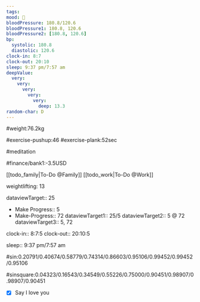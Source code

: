 ```yaml
---
tags:
mood: 🙁
bloodPressure: 180.8/120.6
bloodPressure1: 180.8, 120.6
bloodPressure2: [180.8, 120.6]
bp:
  systolic: 180.8
  diastolic: 120.6
clock-in: 8:7
clock-out: 20:10
sleep: 9:37 pm/7:57 am
deepValue:
  very:
    very:
      very:
        very:
          very:
            deep: 13.3
random-char: D
---
```


#weight:76.2kg

#exercise-pushup:46
#exercise-plank:52sec

#meditation

#finance/bank1:-3.5USD

[[todo_family|To-Do @Family]]
[[todo_work|To-Do @Work]]

weightlifting: 13

dataviewTarget:: 25

- Make Progress:: 5
- Make-Progress:: 72
  dataviewTarget1:: 25/5
  dataviewTarget2:: 5 @ 72
  dataviewTarget3:: 5, 72

clock-in:: 8:7:5
clock-out:: 20:10:5

sleep:: 9:37 pm/7:57 am

#sin:0.20791/0.40674/0.58779/0.74314/0.86603/0.95106/0.99452/0.99452/0.95106

#sinsquare:0.04323/0.16543/0.34549/0.55226/0.75000/0.90451/0.98907/0.98907/0.90451

- [x] Say I love you
